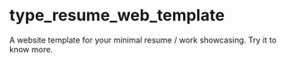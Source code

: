 # type_resume_web_template
A website template for your minimal resume / work showcasing. Try it to know more.
